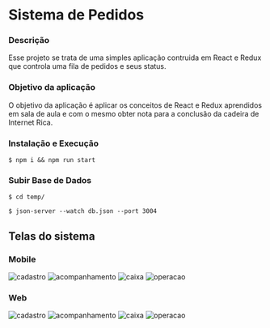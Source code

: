 # Sistema de Pedidos

### Descrição
Esse projeto se trata de uma simples aplicação contruida em React e Redux 
que controla uma fila de pedidos e seus status.

### Objetivo da aplicação
O objetivo da aplicação é aplicar os conceitos de React e Redux aprendidos 
em sala de aula e com o mesmo obter nota para a conclusão da cadeira de 
Internet Rica.

### Instalação e Execução
```
$ npm i && npm run start
```

### Subir Base de Dados
```
$ cd temp/
```
```
$ json-server --watch db.json --port 3004
```

## Telas do sistema

### Mobile
![cadastro](https://github.com/hickramos/monitoramento-pedidos-app/blob/master/extra/img/01-mobile-cadastro.PNG)
![acompanhamento](https://github.com/hickramos/monitoramento-pedidos-app/blob/master/extra/img/02-mobile-acompanhamento.PNG)
![caixa](https://github.com/hickramos/monitoramento-pedidos-app/blob/master/extra/img/03-mobile-caixa.PNG)
![operacao](https://github.com/hickramos/monitoramento-pedidos-app/blob/master/extra/img/04-mobile-operacao.PNG)

### Web
![cadastro](https://github.com/hickramos/monitoramento-pedidos-app/blob/master/extra/img/01-web-cadastro.PNG)
![acompanhamento](https://github.com/hickramos/monitoramento-pedidos-app/blob/master/extra/img/02-web-acompanhamento.PNG)
![caixa](https://github.com/hickramos/monitoramento-pedidos-app/blob/master/extra/img/03-web-caixa.PNG)
![operacao](https://github.com/hickramos/monitoramento-pedidos-app/blob/master/extra/img/04-web-operacao.PNG)